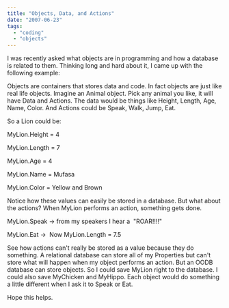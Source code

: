 ```yaml
---
title: "Objects, Data, and Actions"
date: "2007-06-23"
tags: 
  - "coding"
  - "objects"
---
```


I was recently asked what objects are in programming and how a database is related to them. Thinking long and hard about it, I came up with the following example:

Objects are containers that stores data and code. In fact objects are just like real life objects. Imagine an Animal object. Pick any animal you like, it will have Data and Actions. The data would be things like Height, Length, Age, Name, Color. And Actions could be Speak, Walk, Jump, Eat.

So a Lion could be:

MyLion.Height = 4

MyLion.Length = 7

MyLion.Age = 4

MyLion.Name = Mufasa

MyLion.Color = Yellow and Brown

Notice how these values can easily be stored in a database. But what about the actions? When MyLion performs an action, something gets done.

MyLion.Speak -> from my speakers I hear a  "ROAR!!!!"

MyLion.Eat ->  Now MyLion.Length = 7.5

See how actions can't really be stored as a value because they do something. A relational database can store all of my Properties but can't store what will happen when my object performs an action. But an OODB database can store objects. So I could save MyLion right to the database. I could also save MyChicken and MyHippo. Each object would do something a little different when I ask it to Speak or Eat.

Hope this helps.
